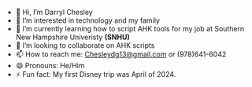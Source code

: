 - 👋 Hi, I’m Darryl Chesley
- 👀 I’m interested in technology and my family
- 🌱 I’m currently learning how to script AHK tools for my job at Southern New Hampshire Univeristy **(SNHU)**
- 💞️ I’m looking to collaborate on AHK scripts
- 📫 How to reach me: Chesleydg13@gmail.com _or_ (978)641-6042
- 😄 Pronouns: He/Him
- ⚡ Fun fact: My first Disney trip was April of 2024.

<!---
DChesley16/DChesley16 is a ✨ special ✨ repository because its `README.md` (this file) appears on your GitHub profile.
You can click the Preview link to take a look at your changes.
--->
